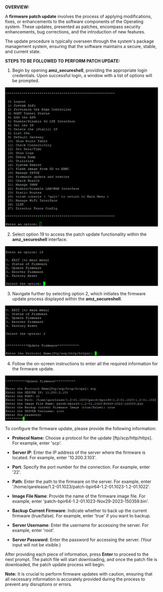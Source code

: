 **OVERVIEW:**

A **firmware patch update** involves the process of applying
modifications, fixes, or enhancements to the software components of the
Operating system. These updates, presented as patches, encompass
security enhancements, bug corrections, and the introduction of new
features.

The update procedure is typically overseen through the system\'s package
management system, ensuring that the software maintains a secure,
stable, and current state.

**STEPS TO BE FOLLOWED TO PERFORM PATCH UPDATE:**

1.  Begin by opening **amz_secureshell**, providing the appropriate
    login credentials. Upon successful login, a window with a list of
    options will be prompted.

![](images/image1.png)

2.  Select option 19 to access the patch update functionality within the
    **amz_secureshell** interface.

![](images/image2.png)

3.  Navigate further by selecting option 2, which initiates the firmware
    update process displayed within the **amz_secureshell**.

![](images/image3.png)

4.  Follow the on-screen instructions to enter all the required
    information for the firmware update.

![](images/image4.png)

To configure the firmware update, please provide the following
information:

-   **Protocol Name:** Choose a protocol for the update
    \[ftp/scp/http/https\]. For example, enter \'scp\'.

-   **Server IP**: Enter the IP address of the server where the firmware
    is located. For example, enter \'10.200.3.103\'.

-   **Port**: Specify the port number for the connection. For example,
    enter \'22\'.

-   **Path**: Enter the path to the firmware on the server. For example,
    enter
    \'/home/qarelease/1.2-01.1023/patch-bpir64-1.2-01.1023-1.2-01.1022\'.

-   **Image File Name**: Provide the name of the firmware image file.
    For example, enter
    \'patch-bpir64-1.2-01.1023-Nov29-2023-150359.bin\'.

-   **Backup Current Firmware**: Indicate whether to back up the current
    firmware (true/false). For example, enter \'true\' if you want to
    backup.

-   **Server Username**: Enter the username for accessing the server.
    For example, enter \'root\'.

-   **Server Password**: Enter the password for accessing the server.
    (Your input will not be visible.)

After providing each piece of information, press **Enter** to proceed to
the next prompt. The patch file will start downloading, and once the
patch file is downloaded, the patch update process will begin.

**Note:** It is crucial to perform firmware updates with caution,
ensuring that all necessary information is accurately provided during
the process to prevent any disruptions or errors.
